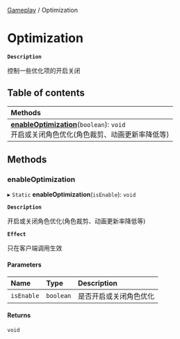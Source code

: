[Gameplay](../modules/Gameplay.Gameplay.md) / Optimization

# Optimization <Badge type="tip" text="Class" />

**`Description`**

控制一些优化项的开启关闭

## Table of contents

| Methods |
| :-----|
| **[enableOptimization](Gameplay.Gameplay.Optimization.md#enableoptimization)**(`boolean`): `void` <br> 开启或关闭角色优化(角色裁剪、动画更新率降低等)|

## Methods

### enableOptimization

▸ `Static` **enableOptimization**(`isEnable`): `void`

**`Description`**

开启或关闭角色优化(角色裁剪、动画更新率降低等)

**`Effect`**

只在客户端调用生效

#### Parameters

| Name | Type | Description |
| :------ | :------ | :------ |
| `isEnable` | `boolean` | 是否开启或关闭角色优化 |

#### Returns

`void`
